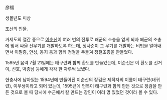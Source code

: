 彦福

생몰년도 미상

[조선](%EC%A1%B0%EC%84%A0.md)의 인물.

거제도의 절간 종으로 [이순신](%EC%9D%B4%EC%88%9C%EC%8B%A0.md)이 여러 번의 전투로 왜군의 소총을 얻게 되자
왜군의 조총에 맞서 싸울 신무기를 개발하도록 하는데, 정사준이 그 무기를 개발하는 비법을 알아내면서 이필종, 안성, 동지 등과 함께 정철을
두들겨 정철조총을 만들었다.

1595년 음력 7월 21일에는 태구련과 함께 환도를 만들었는데, 이순신은 이 환도를 선거이, 신호, 박종남 등에게 각각 한 자루씩 보냈다.

현충사에 남아있는 1594년에 만들어진 이순신의 장검은 제작자의 이름이 태구련(태귀련), 이무생이라고 되어 있는데, 1595년에 언복이
태구련과 함께 만든 것으로 장검을 만든 것으로 볼 때 당시에 수군에서 칼 만드는 장인이 여러 명 있었던 것이라 볼 수 있다.

